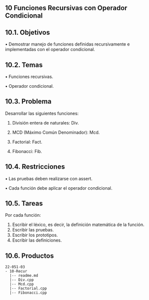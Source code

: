 ## 10 Funciones Recursivas con Operador Condicional
## 10.1. Objetivos
• Demostrar manejo de funciones definidas recursivamente e implementadas con el operador condicional.
## 10.2. Temas
• Funciones recursivas.

• Operador condicional.
## 10.3. Problema
Desarrollar las siguientes funciones:

1. División entera de naturales: Div.

2. MCD (Máximo Común Denominador): Mcd.

3. Factorial: Fact.

4. Fibonacci: Fib.

## 10.4. Restricciones
• Las pruebas deben realizarse con assert.

• Cada función debe aplicar el operador condicional.
## 10.5. Tareas
Por cada función:
1. Escribir el léxico, es decir, la definición matemática de la función.
2. Escribir las pruebas.
3. Escribir los prototipos.
4. Escribir las definiciones.
## 10.6. Productos

```
22-051-03
- 10-Recur 
  |-- readme.md 
  |-- Div.cpp 
  |-- Mcd.cpp 
  |-- Factorial.cpp 
  |-- Fibonacci.cpp
```
